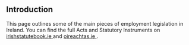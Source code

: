 ##  Introduction

This page outlines some of the main pieces of employment legislation in
Ireland. You can find the full Acts and Statutory Instruments on [
irishstatutebook.ie ](http://www.irishstatutebook.ie/) and [ oireachtas.ie
](https://www.oireachtas.ie/en/bills/) .
